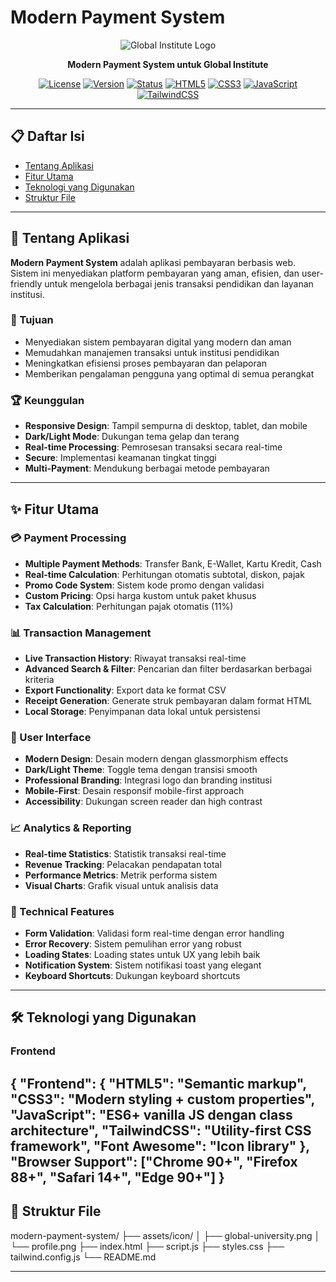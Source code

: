 # Modern Payment System

<div align="center">

![Global Institute Logo](assets/icon/global-university.png)

**Modern Payment System untuk Global Institute**

[![License](https://img.shields.io/badge/license-MIT-blue.svg)](LICENSE)
[![Version](https://img.shields.io/badge/version-1.0.0-green.svg)](CHANGELOG.md)
[![Status](https://img.shields.io/badge/status-active-success.svg)]()
[![HTML5](https://img.shields.io/badge/HTML5-E34F26?logo=html5&logoColor=white)]()
[![CSS3](https://img.shields.io/badge/CSS3-1572B6?logo=css3&logoColor=white)]()
[![JavaScript](https://img.shields.io/badge/JavaScript-F7DF1E?logo=javascript&logoColor=black)]()
[![TailwindCSS](https://img.shields.io/badge/Tailwind_CSS-38B2AC?logo=tailwind-css&logoColor=white)]()

</div>

---

## 📋 Daftar Isi

- [Tentang Aplikasi](#-tentang-aplikasi)
- [Fitur Utama](#-fitur-utama)
- [Teknologi yang Digunakan](#️-teknologi-yang-digunakan)
- [Struktur File](#-struktur-file)
---

## 🚀 Tentang Aplikasi

**Modern Payment System** adalah aplikasi pembayaran berbasis web. Sistem ini menyediakan platform pembayaran yang aman, efisien, dan user-friendly untuk mengelola berbagai jenis transaksi pendidikan dan layanan institusi.

### 🎯 Tujuan

- Menyediakan sistem pembayaran digital yang modern dan aman
- Memudahkan manajemen transaksi untuk institusi pendidikan
- Meningkatkan efisiensi proses pembayaran dan pelaporan
- Memberikan pengalaman pengguna yang optimal di semua perangkat

### 🏆 Keunggulan

- **Responsive Design**: Tampil sempurna di desktop, tablet, dan mobile
- **Dark/Light Mode**: Dukungan tema gelap dan terang
- **Real-time Processing**: Pemrosesan transaksi secara real-time
- **Secure**: Implementasi keamanan tingkat tinggi
- **Multi-Payment**: Mendukung berbagai metode pembayaran

---

## ✨ Fitur Utama

### 💳 Payment Processing
- **Multiple Payment Methods**: Transfer Bank, E-Wallet, Kartu Kredit, Cash
- **Real-time Calculation**: Perhitungan otomatis subtotal, diskon, pajak
- **Promo Code System**: Sistem kode promo dengan validasi
- **Custom Pricing**: Opsi harga kustom untuk paket khusus
- **Tax Calculation**: Perhitungan pajak otomatis (11%)

### 📊 Transaction Management
- **Live Transaction History**: Riwayat transaksi real-time
- **Advanced Search & Filter**: Pencarian dan filter berdasarkan berbagai kriteria
- **Export Functionality**: Export data ke format CSV
- **Receipt Generation**: Generate struk pembayaran dalam format HTML
- **Local Storage**: Penyimpanan data lokal untuk persistensi

### 🎨 User Interface
- **Modern Design**: Desain modern dengan glassmorphism effects
- **Dark/Light Theme**: Toggle tema dengan transisi smooth
- **Professional Branding**: Integrasi logo dan branding institusi
- **Mobile-First**: Desain responsif mobile-first approach
- **Accessibility**: Dukungan screen reader dan high contrast

### 📈 Analytics & Reporting
- **Real-time Statistics**: Statistik transaksi real-time
- **Revenue Tracking**: Pelacakan pendapatan total
- **Performance Metrics**: Metrik performa sistem
- **Visual Charts**: Grafik visual untuk analisis data

### 🔧 Technical Features
- **Form Validation**: Validasi form real-time dengan error handling
- **Error Recovery**: Sistem pemulihan error yang robust
- **Loading States**: Loading states untuk UX yang lebih baik
- **Notification System**: Sistem notifikasi toast yang elegant
- **Keyboard Shortcuts**: Dukungan keyboard shortcuts

---

## 🛠️ Teknologi yang Digunakan

### Frontend
{
"Frontend": {
"HTML5": "Semantic markup",
"CSS3": "Modern styling + custom properties",
"JavaScript": "ES6+ vanilla JS dengan class architecture",
"TailwindCSS": "Utility-first CSS framework",
"Font Awesome": "Icon library"
},
"Browser Support": ["Chrome 90+", "Firefox 88+", "Safari 14+", "Edge 90+"]
}
---

## 📁 Struktur File
modern-payment-system/
├── assets/icon/
│ ├── global-university.png
│ └── profile.png
├── index.html
├── script.js
├── styles.css
├── tailwind.config.js
└── README.md

---
